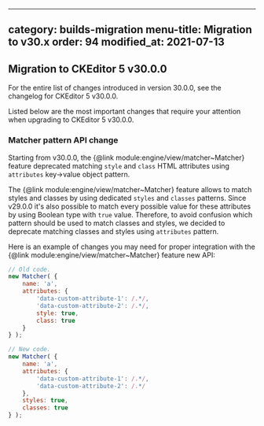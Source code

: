 
---
category: builds-migration
menu-title: Migration to v30.x
order: 94
modified_at: 2021-07-13
---

## Migration to CKEditor 5 v30.0.0

For the entire list of changes introduced in version 30.0.0, see the changelog for CKEditor 5 v30.0.0.

Listed below are the most important changes that require your attention when upgrading to CKEditor 5 v30.0.0.

### Matcher pattern API change

Starting from v30.0.0, the {@link module:engine/view/matcher~Matcher} feature deprecated matching `style` and `class` HTML attributes using `attributes` key->value object pattern.

The {@link module:engine/view/matcher~Matcher} feature allows to match styles and classes by using dedicated `styles` and `classes` patterns. Since v29.0.0 it's also possible to match every possible value for these attributes by using Boolean type with `true` value. Therefore, to avoid confusion which pattern should be used to match classes and styles, we decided to deprecate matching classes and styles using `attributes` pattern.

Here is an example of changes you may need for proper integration with the {@link module:engine/view/matcher~Matcher} feature new API:

```js
// Old code.
new Matcher( {
	name: 'a',
	attributes: {
		'data-custom-attribute-1': /.*/,
		'data-custom-attribute-2': /.*/,
		style: true,
		class: true
	}
} );

// New code.
new Matcher( {
	name: 'a',
	attributes: {
		'data-custom-attribute-1': /.*/,
		'data-custom-attribute-2': /.*/
	},
	styles: true,
	classes: true
} );
```
